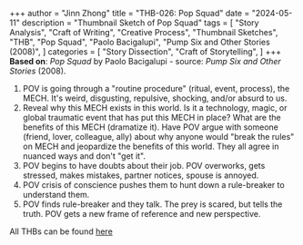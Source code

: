 +++
author = "Jinn Zhong"
title = "THB-026: Pop Squad"
date = "2024-05-11"
description = "Thumbnail Sketch of Pop Squad"
tags = [
    "Story Analysis",
    "Craft of Writing",
    "Creative Process",
    "Thumbnail Sketches",
    "THB",
    "Pop Squad",
    "Paolo Bacigalupi",
   "Pump Six and Other Stories (2008)",
]
categories = [
    "Story Dissection",
    "Craft of Storytelling",
]
+++
**Based on**: _Pop Squad_ by Paolo Bacigalupi - source: _Pump Six and Other Stories_ (2008).

1. POV is going through a "routine procedure" (ritual, event, process), the MECH. It's weird, disgusting, repulsive, shocking, and/or absurd to us.
2. Reveal why this MECH exists in this world. Is it a technology, magic, or global traumatic event that has put this MECH in place? What are the benefits of this MECH (dramatize it). Have POV argue with someone (friend, lover, colleague, ally) about why anyone would "break the rules" on MECH and jeopardize the benefits of this world. They all agree in nuanced ways and don't "get it".
3. POV begins to have doubts about their job. POV overworks, gets stressed, makes mistakes, partner notices, spouse is annoyed. 
4. POV crisis of conscience pushes them to hunt down a rule-breaker to understand them.
5. POV finds rule-breaker and they talk. The prey is scared, but tells the truth. POV gets a new frame of reference and new perspective.

All THBs can be found [here](https://journal.jinnzhong.com/tags/thb/)
